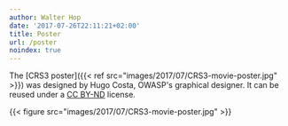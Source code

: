 ```yaml
---
author: Walter Hop
date: '2017-07-26T22:11:21+02:00'
title: Poster
url: /poster
noindex: true
---
```



The [CRS3 poster]({{< ref src="images/2017/07/CRS3-movie-poster.jpg" >}}) was designed by Hugo Costa, OWASP's graphical designer. It can be reused under a [CC BY-ND](https://creativecommons.org/licenses/by-nd/4.0/) license.

{{< figure src="images/2017/07/CRS3-movie-poster.jpg" >}}
